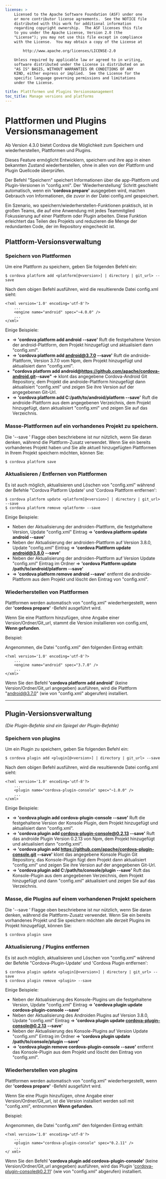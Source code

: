 ```yaml
---
license: >
    Licensed to the Apache Software Foundation (ASF) under one
    or more contributor license agreements.  See the NOTICE file
    distributed with this work for additional information
    regarding copyright ownership.  The ASF licenses this file
    to you under the Apache License, Version 2.0 (the
    "License"); you may not use this file except in compliance
    with the License.  You may obtain a copy of the License at

        http://www.apache.org/licenses/LICENSE-2.0

    Unless required by applicable law or agreed to in writing,
    software distributed under the License is distributed on an
    "AS IS" BASIS, WITHOUT WARRANTIES OR CONDITIONS OF ANY
    KIND, either express or implied.  See the License for the
    specific language governing permissions and limitations
    under the License.

title: Plattformen und Plugins Versionsmanagement
toc_title: Manage versions and platforms
---
```


# Plattformen und Plugins Versionsmanagement

Ab Version 4.3.0 bietet Cordova die Möglichkeit zum Speichern und wiederherstellen, Plattformen und Plugins.

Dieses Feature ermöglicht Entwicklern, speichern und ihre app in einen bekannten Zustand wiederherstellen, ohne in allen von der Plattform und Plugin Quellcode überprüfen.

Der Befehl "Speichern" speichert Informationen über die app-Plattform und Plugin-Versionen in "config.xml". Der 'Wiederherstellung' Schritt geschieht automatisch, wenn ein **'cordova prepare'** ausgegeben wird, machen Gebrauch von Informationen, die zuvor in der Datei config.xml gespeichert.

Ein Szenario, wo speichern/wiederherstellen-Funktionen praktisch, ist in großen Teams, die auf eine Anwendung mit jedes Teammitglied Fokussierung auf einer Plattform oder Plugin arbeiten. Diese Funktion erleichtert das Teilen des Projekts und reduzieren die Menge der redundanten Code, der im Repository eingecheckt ist.

## Plattform-Versionsverwaltung

### Speichern von Plattformen

Um eine Plattform zu speichern, geben Sie folgenden Befehl ein:

    $ cordova platform add <platform[@<version>] | directory | git_url> --save
    

Nach dem obigen Befehl ausführen, wird die resultierende Datei config.xml sieht:

    <?xml version='1.0' encoding='utf-8'?>
        ...
        <engine name="android" spec="~4.0.0" />
        ...
    </xml>
    

Einige Beispiele:

  * => **'cordova platform add android --save'** Ruft die festgehaltene Version der android-Plattform, dem Projekt hinzugefügt und aktualisiert dann "config.xml".
  * => **'cordova platform add android@3.7.0 --save'** Ruft die androide-Plattform, Version 3.7.0 vom Npm, dem Projekt hinzugefügt und aktualisiert dann "config.xml".
  * **"cordova platform add android@https://github.com/apache/cordova-android.git​ --save"** => klont das angegebene Cordova-Android Git Repository, dem Projekt die androide-Plattform hinzugefügt dann aktualisiert "config.xml" und zeigen Sie ihre Version auf der angegebenen Git-Url.
  * => **'cordova platform add C:/path/to/android/platform --save'** Ruft die androide-Plattform aus dem angegebenen Verzeichnis, dem Projekt hinzugefügt, dann aktualisiert "config.xml" und zeigen Sie auf das Verzeichnis.

### Masse-Plattformen auf ein vorhandenes Projekt zu speichern.

Die '--save ' Flagge oben beschriebene ist nur nützlich, wenn Sie daran denken, während die Plattform-Zusatz verwendet. Wenn Sie ein bereits vorhandenes Projekt haben und Sie alle aktuell hinzugefügten Plattformen in Ihrem Projekt speichern möchten, können Sie:

    $ cordova platform save
    

### Aktualisieren / Entfernen von Plattformen

Es ist auch möglich, aktualisieren und Löschen von "config.xml" während der Befehle "Cordova Platform Update' und 'Cordova Plattform entfernen':

    $ cordova platform update <platform[@<version>] | directory | git_url> --save
    $ cordova platform remove <platform> --save
    

Einige Beispiele:

  * Neben der Aktualisierung der androiden-Plattform, die festgehaltene Version, Update "config.xml" Eintrag => **'cordova platform update android --save'**
  * Neben der Aktualisierung der androiden-Plattform auf Version 3.8.0, Update "config.xml" Eintrag => **'cordova Plattform update android@3.8.0 --save'**
  * Neben der Aktualisierung der androiden-Plattform auf Version Update "config.xml" Eintrag im Ordner => **'cordova Plattform update /path/to/android/platform --save'**
  * => **'cordova platform remove android --save'** entfernt die androide-Plattform aus dem Projekt und löscht den Eintrag von "config.xml".

### Wiederherstellen von Plattformen

Plattformen werden automatisch von "config.xml" wiederhergestellt, wenn der **'cordova prepare'** -Befehl ausgeführt wird.

Wenn Sie eine Plattform hinzufügen, ohne Angabe einer Version/Ordner/Git_url, stammt die Version installieren von config.xml, **Wenn gefunden**.

Beispiel:

Angenommen, die Datei "config.xml" den folgenden Eintrag enthält:

    <?xml version='1.0' encoding='utf-8'?>
        ...
        <engine name="android" spec="3.7.0" />
        ...
    </xml>
    

Wenn Sie den Befehl **'cordova platform add android'** (keine Version/Ordner/Git_url angegeben) ausführen, wird die Plattform "android@3.7.0" (wie von "config.xml" abgerufen) installiert.

* * *

## Plugin-Versionsverwaltung

*(Die Plugin-Befehle sind ein Spiegel der Plugin-Befehle)*

### Speichern von plugins

Um ein Plugin zu speichern, geben Sie folgenden Befehl ein:

    $ cordova plugin add <plugin[@<version>] | directory | git_url> --save
    

Nach dem obigen Befehl ausführen, wird die resultierende Datei config.xml sieht:

    <?xml version='1.0' encoding='utf-8'?>
        ...
        <plugin name="cordova-plugin-console" spec="~1.0.0" />
        ...
    </xml>
    

Einige Beispiele:

  * => **'cordova plugin add cordova-plugin-console --save'** Ruft die festgehaltene Version der Konsole Plugin, dem Projekt hinzugefügt und aktualisiert dann "config.xml".
  * => **'cordova plugin add cordova-plugin-console@0.2.13 --save'** Ruft das androide Plugin Version 0.2.13 von Npm, dem Projekt hinzugefügt und aktualisiert dann "config.xml".
  * => **'cordova plugin add https://github.com/apache/cordova-plugin-console.git --save'** klont das angegebene Konsole Plugin Git Repository, das Konsole-Plugin fügt dem Projekt dann aktualisiert "config.xml" und zeigen Sie ihre Version auf der angegebenen Git-Url.
  * => **'cordova plugin add C:/path/to/console/plugin --save'** Ruft das Konsole-Plugin aus dem angegebenen Verzeichnis, dem Projekt hinzugefügt und dann "config.xml" aktualisiert und zeigen Sie auf das Verzeichnis.

### Masse, die Plugins auf einem vorhandenen Projekt speichern

Die '--save ' Flagge oben beschriebene ist nur nützlich, wenn Sie daran denken, während die Plattform-Zusatz verwendet. Wenn Sie ein bereits vorhandenes Projekt und Sie speichern möchten alle derzeit Plugins im Projekt hinzugefügt, können Sie:

    $ cordova plugin save
    

### Aktualisierung / Plugins entfernen

Es ist auch möglich, aktualisieren und Löschen von "config.xml" während der Befehle "Cordova-Plugin-Update' und 'Cordova Plugin entfernen':

    $ cordova plugin update <plugin[@<version>] | directory | git_url> --save
    $ cordova plugin remove <plugin> --save
    

Einige Beispiele:

  * Neben der Aktualisierung des Konsole-Plugins um die festgehaltene Version, Update "config.xml" Eintrag => **'cordova plugin update cordova-plugin-console --save'**
  * Neben der Aktualisierung des Androiden Plugins auf Version 3.8.0, Update "config.xml" Eintrag => **'cordova plugin update cordova-plugin-console@0.2.13 --save'**
  * Neben der Aktualisierung des Konsole-Plugins auf Version Update "config.xml" Eintrag im Ordner => **'cordova plugin update /path/to/console/plugin --save'**
  * => **'cordova plugin remove cordova-plugin-console --save'** entfernt das Konsole-Plugin aus dem Projekt und löscht den Eintrag von "config.xml".

### Wiederherstellen von plugins

Plattformen werden automatisch von "config.xml" wiederhergestellt, wenn der **'cordova prepare'** -Befehl ausgeführt wird.

Wenn Sie eine Plugin hinzufügen, ohne Angabe einer Version/Ordner/Git_url, ist die Version installiert werden soll mit "config.xml", entnommen **Wenn gefunden**.

Beispiel:

Angenommen, die Datei "config.xml" den folgenden Eintrag enthält:

    <?xml version='1.0' encoding='utf-8'?>
        ...
        <plugin name="cordova-plugin-console" spec="0.2.11" />
        ...
    </ xml>
    

Wenn Sie den Befehl **'cordova plugin add cordova-plugin-console'** (keine Version/Ordner/Git_url angegeben) ausführen, wird das Plugin 'cordova-plugin-console@0.2.11' (wie von "config.xml" abgerufen) installiert.